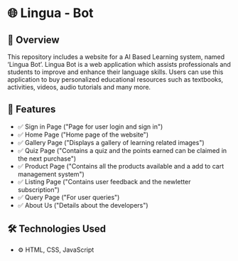 # 🌐 Lingua - Bot

## 📖 Overview
This repository includes a website for a AI Based Learning system, named ‘Lingua Bot’. Lingua Bot is a web application which assists professionals and students to improve and enhance their language 
skills. Users can use this application to buy personalized educational resources such as textbooks, activities, videos, audio tutorials and many more. 

## 🚀 Features
- ✅ Sign in Page ("Page for user login and sign in")
- ✅ Home Page ("Home page of the website")
- ✅ Gallery Page ("Displays a gallery of learning related images")
- ✅ Quiz Page ("Contains  a quiz and the points earned can be claimed in the next purchase")
- ✅ Product Page ("Contains all the products available and a add to cart management system")
- ✅ Listing Page ("Contains user feedback and the newletter subscription")
- ✅ Query Page ("For user queries")
- ✅ About Us ("Details about the developers")

## 🛠️ Technologies Used
- ⚙️ HTML, CSS, JavaScript
